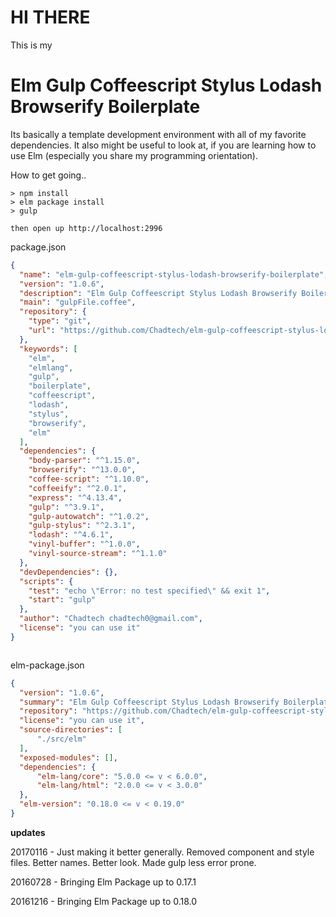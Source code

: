 # HI THERE

This is my 

# Elm Gulp Coffeescript Stylus Lodash Browserify Boilerplate

Its basically a template development environment with all of my favorite dependencies. It also might be useful to look at, if you are learning how to use Elm (especially you share my programming orientation).

How to get going..
```
> npm install
> elm package install
> gulp

then open up http://localhost:2996
```

package.json
``` json
{
  "name": "elm-gulp-coffeescript-stylus-lodash-browserify-boilerplate",
  "version": "1.0.6",
  "description": "Elm Gulp Coffeescript Stylus Lodash Browserify Boilerplate",
  "main": "gulpFile.coffee",
  "repository": {
    "type": "git",
    "url": "https://github.com/Chadtech/elm-gulp-coffeescript-stylus-lodash-browserify-boilerplate"
  },
  "keywords": [
    "elm",
    "elmlang",
    "gulp",
    "boilerplate",
    "coffeescript",
    "lodash",
    "stylus",
    "browserify",
    "elm"
  ],
  "dependencies": {
    "body-parser": "^1.15.0",
    "browserify": "^13.0.0",
    "coffee-script": "^1.10.0",
    "coffeeify": "^2.0.1",
    "express": "^4.13.4",
    "gulp": "^3.9.1",
    "gulp-autowatch": "^1.0.2",
    "gulp-stylus": "^2.3.1",
    "lodash": "^4.6.1",
    "vinyl-buffer": "^1.0.0",
    "vinyl-source-stream": "^1.1.0"
  },
  "devDependencies": {},
  "scripts": {
    "test": "echo \"Error: no test specified\" && exit 1",
    "start": "gulp"
  },
  "author": "Chadtech chadtech0@gmail.com",
  "license": "you can use it"
}



```

elm-package.json
``` json
{
  "version": "1.0.6",
  "summary": "Elm Gulp Coffeescript Stylus Lodash Browserify Boilerplate",
  "repository": "https://github.com/Chadtech/elm-gulp-coffeescript-stylus-lodash-browserify-boilerplate.git",
  "license": "you can use it",
  "source-directories": [
      "./src/elm"
  ],
  "exposed-modules": [],
  "dependencies": {
      "elm-lang/core": "5.0.0 <= v < 6.0.0",
      "elm-lang/html": "2.0.0 <= v < 3.0.0"
  },
  "elm-version": "0.18.0 <= v < 0.19.0"
}

```

**updates**

20170116 - Just making it better generally. Removed component and style files. Better names. Better look. Made gulp less error prone.

20160728 - Bringing Elm Package up to 0.17.1

20161216 - Bringing Elm Package up to 0.18.0
